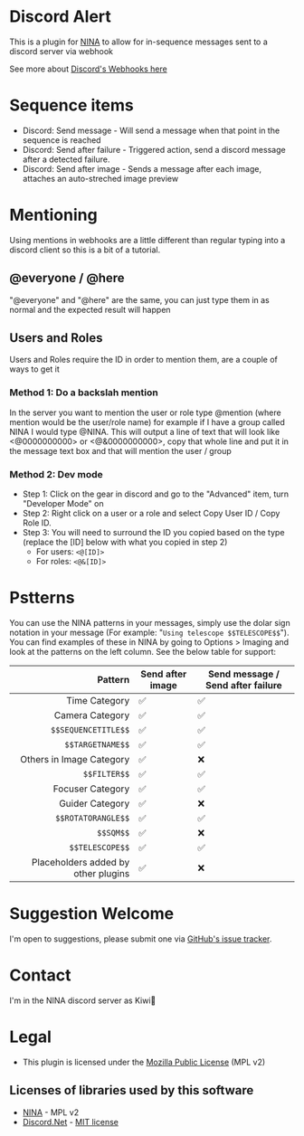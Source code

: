 ﻿# Discord Alert

This is a plugin for [NINA](https://nighttime-imaging.eu) to allow for in-sequence messages sent to a discord server via webhook

See more about [Discord's Webhooks here](https://support.discord.com/hc/en-us/articles/228383668-Intro-to-Webhooks)

# Sequence items

- Discord: Send message - Will send a message when that point in the sequence is reached
- Discord: Send after failure - Triggered action, send a discord message after a detected failure.
- Discord: Send after image - Sends a message after each image, attaches an auto-streched image preview

# Mentioning

Using mentions in webhooks are a little different than regular typing into a discord client so this is a bit of a tutorial.

## @everyone / @here

"@everyone" and "@here" are the same, you can just type them in as normal and the expected result will happen

## Users and Roles

Users and Roles require the ID in order to mention them, are a couple of ways to get it

### Method 1: Do a backslah mention

In the server you want to mention the user or role type \@mention (where mention would be the user/role name) for example if I have a group called NINA I would type \@NINA.
This will output a line of text that will look like <@0000000000> or <@&0000000000>, copy that whole line and put it in the message text box and that will mention the user / group

### Method 2: Dev mode

- Step 1: Click on the gear in discord and go to the "Advanced" item, turn "Developer Mode" on
- Step 2: Right click on a user or a role and select Copy User ID / Copy Role ID.
- Step 3: You will need to surround the ID you copied based on the type (replace the [ID] below with what you copied in step 2)
    - For users: `<@[ID]>`
    - For roles: `<@&[ID]>`

# Pstterns

You can use the NINA patterns in your messages, simply use the dolar sign notation in your message (For example: "`Using telescope $$TELESCOPE$$`").  You can find examples of these in NINA by going to Options > Imaging and look at the patterns on the left column.
See the below table for support:

| Pattern | Send after image | Send message / Send after failure |
|-------------:|------------------|-----------------------------------|
|Time Category|✅|✅|
|Camera Category|✅|✅|
|`$$SEQUENCETITLE$$`|✅|✅|
|`$$TARGETNAME$$`|✅|✅|
|Others in Image Category|✅|❌|
|`$$FILTER$$`|✅|✅|
|Focuser Category|✅|✅|
|Guider Category|✅|❌|
|`$$ROTATORANGLE$$`|✅|✅|
|`$$SQM$$`|✅|❌|
|`$$TELESCOPE$$`|✅|✅|
|Placeholders added by other plugins|✅|❌|

# Suggestion Welcome

I'm open to suggestions, please submit one via [GitHub's issue tracker](https://github.com/FlyingKiwis/Nina.DiscordAlert/issues).

# Contact

I'm in the NINA discord server as Kiwi🥝

# Legal

- This plugin is licensed under the [Mozilla Public License](https://www.mozilla.org/en-US/MPL/2.0/) (MPL v2)

## Licenses of libraries used by this software

- [NINA](https://bitbucket.org/Isbeorn/nina/src/master/LICENSE.txt) - MPL v2
- [Discord.Net](https://github.com/discord-net/Discord.Net/blob/dev/LICENSE) - [MIT license](https://choosealicense.com/licenses/mit/)